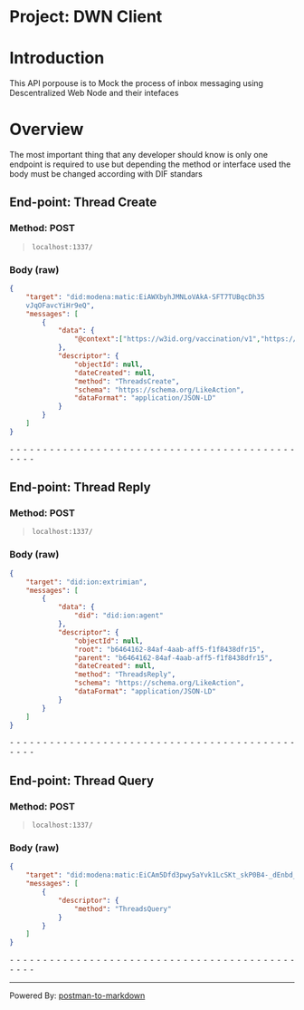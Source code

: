 # Project: DWN Client
# Introduction
This API porpouse is to Mock the process of inbox messaging using 
Descentralized Web Node and their intefaces 

# Overview
The most important thing that any developer should know is only one endpoint is required to use but depending the method or interface used the body must be changed according with DIF standars

## End-point: Thread Create
### Method: POST
>```
>localhost:1337/
>```
### Body (**raw**)

```json
{
    "target": "did:modena:matic:EiAWXbyhJMNLoVAkA-SFT7TUBqcDh35
    vJqOFavcYiHr9eQ",
    "messages": [
        {
            "data": {
                "@context":["https://w3id.org/vaccination/v1","https://www.w3.org/2018/credentials/v1"],"type":["VaccinationCertificate","VerifiableCredential"],"identifier":"2a386c53-5a0c-47ae-90f8-6e7dff8963cc","credentialStatus":{"id":"https://credentials.extrimian.com/credentials/status/2a386c53-5a0c-47ae-90f8-6e7dff8963cc","type":"CredentialStatusList2017"},"credentialSubject":{"type":"VaccinationEvent","https://w3id.org/vaccination#VaccineEventVaccine":{"type":"Vaccine","atcCode":"J07BX03","disease":"COVID-19","marketingAuthorizationHolder":"Moderna Biotech","medicinalProductName":"COVID-19 Vaccine Moderna"},"administeringCentre":"MoH","batchNumber":"1183738569","countryOfVaccination":"NZ","healthProfessional":"MoH","https://w3id.org/vaccination#recipient":{"type":"VaccineRecipient","birthDate":"2021-01-01","familyName":"luna","gender":"Male","givenName":"pablo"}},"expirationDate":"05/05/2026","issuanceDate":"13/07/2022","issuer":"did:key:z6MkiY62766b1LJkExWMsM3QG4WtX7QpY823dxoYzr9qZvJ3","proof":{"type":"sec:BbsBlsSignature2020","http://purl.org/dc/terms/created":{"type":"http://www.w3.org/2001/XMLSchema#dateTime","@value":"2022-07-13T15:45:14Z"},"https://w3id.org/security#proofPurpose":{"id":"https://w3id.org/security#assertionMethod"},"https://w3id.org/security#proofValue":"odxGhVeCKc6XwKh+dLQFW11sJnD/+fYdMpicMeI/6w/jci5erOfuks6LlHlZtihCI38HfhfkN1jW3itpYmHd05CJHOsvbS5h+WMM1uUJQH1GPtWhKhNo7Fy75RLMdaC/odS/oJIeHiHMhX6sS7s+Ig==","https://w3id.org/security#verificationMethod":{"id":"did:modena:matic:EiBJrYsmcJK48HZmHCu8z6huHADe6I2E5y0eLdkb2-MJ_w#bbs2020"}}
            },
            "descriptor": {
                "objectId": null,
                "dateCreated": null,
                "method": "ThreadsCreate",
                "schema": "https://schema.org/LikeAction",
                "dataFormat": "application/JSON-LD"
            }
        }
    ]
}
```


⁃ ⁃ ⁃ ⁃ ⁃ ⁃ ⁃ ⁃ ⁃ ⁃ ⁃ ⁃ ⁃ ⁃ ⁃ ⁃ ⁃ ⁃ ⁃ ⁃ ⁃ ⁃ ⁃ ⁃ ⁃ ⁃ ⁃ ⁃ ⁃ ⁃ ⁃ ⁃ ⁃ ⁃ ⁃ ⁃ ⁃ ⁃ ⁃ ⁃ ⁃ ⁃ ⁃ ⁃ ⁃ ⁃ ⁃

## End-point: Thread Reply
### Method: POST
>```
>localhost:1337/
>```
### Body (**raw**)

```json
{
    "target": "did:ion:extrimian",
    "messages": [
        {
            "data": {
                "did": "did:ion:agent"
            },
            "descriptor": {
                "objectId": null,
                "root": "b6464162-84af-4aab-aff5-f1f8438dfr15",
                "parent": "b6464162-84af-4aab-aff5-f1f8438dfr15",
                "dateCreated": null,
                "method": "ThreadsReply",
                "schema": "https://schema.org/LikeAction",
                "dataFormat": "application/JSON-LD"
            }
        }
    ]
}
```


⁃ ⁃ ⁃ ⁃ ⁃ ⁃ ⁃ ⁃ ⁃ ⁃ ⁃ ⁃ ⁃ ⁃ ⁃ ⁃ ⁃ ⁃ ⁃ ⁃ ⁃ ⁃ ⁃ ⁃ ⁃ ⁃ ⁃ ⁃ ⁃ ⁃ ⁃ ⁃ ⁃ ⁃ ⁃ ⁃ ⁃ ⁃ ⁃ ⁃ ⁃ ⁃ ⁃ ⁃ ⁃ ⁃ ⁃

## End-point: Thread Query
### Method: POST
>```
>localhost:1337/
>```
### Body (**raw**)

```json
{
    "target": "did:modena:matic:EiCAm5Dfd3pwy5aYvk1LcSKt_skP0B4-_dEnbd_YRYfXjg",
    "messages": [
        {
            "descriptor": {
                "method": "ThreadsQuery"
            }
        }
    ]
}
```


⁃ ⁃ ⁃ ⁃ ⁃ ⁃ ⁃ ⁃ ⁃ ⁃ ⁃ ⁃ ⁃ ⁃ ⁃ ⁃ ⁃ ⁃ ⁃ ⁃ ⁃ ⁃ ⁃ ⁃ ⁃ ⁃ ⁃ ⁃ ⁃ ⁃ ⁃ ⁃ ⁃ ⁃ ⁃ ⁃ ⁃ ⁃ ⁃ ⁃ ⁃ ⁃ ⁃ ⁃ ⁃ ⁃ ⁃
_________________________________________________
Powered By: [postman-to-markdown](https://github.com/bautistaj/postman-to-markdown/)
